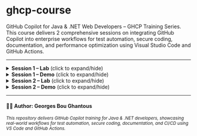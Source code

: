 # ghcp-course
GitHub Copilot for Java & .NET Web Developers – GHCP Training Series. This course delivers 2 comprehensive sessions on integrating GitHub Copilot into enterprise workflows for test automation, secure coding, documentation, and performance optimization using Visual Studio Code and GitHub Actions.

---

<details>
<summary><strong>Session 1 – Lab</strong> (click to expand/hide)</summary>

### 🧪 Hands-On Lab: Build & Test a RESTful API in .NET with Copilot-Aided Unit Testing

#### 🏷️ Lab Title
Build, Test, and Serve a ProductService API with Static UI, GitHub Copilot, and Bogus Test Data

#### 🎯 Lab Objective
Create a .NET 6 Web API project that exposes endpoints for managing products. Use GitHub Copilot to generate unit tests with edge-case data using Bogus. Add a simple `index.html` UI and serve it alongside the API. Run and validate all components locally.

#### ✅ Lab Scenario
A developer is building a backend ProductService for an e-commerce platform. The app exposes REST endpoints for CRUD operations. The team wants to enforce automated testing from day one and leverage Copilot for increased productivity and quality.

### 🔧 Lab Steps Overview

| Setup Step | Description                            |
|------------|----------------------------------------|
| 1          | Scaffold project using `dotnet new webapi` |
| 2          | Add `Product` model and `ProductService` logic |
| 3          | Add API controller with 3 routes: get all, get by ID, add product |
| 4          | Create a static `index.html` file for local testing |
| 5          | Enable serving static files in `Program.cs` |

| Test Step | Description                              |
|-----------|------------------------------------------|
| 1         | Create `ProductService.Tests` with xUnit |
| 2         | Install and use `Bogus` for fake data    |
| 3         | Use Copilot to generate tests for all methods |
| 4         | Add prompts for edge cases (invalid price, empty name) |
| 5         | Run tests locally and verify via Swagger/UI |

| Expected Outcome | Description                                      |
|------------------|--------------------------------------------------|
| 1                | REST API exposes 3 working endpoints             |
| 2                | index.html allows live testing via fetch() calls |
| 3                | Unit tests exist and cover normal + edge cases   |
| 4                | Copilot correctly scaffolds tests based on comments |
| 5                | Developer understands when to override Copilot  |

</details>

<details>
<summary><strong>Session 1 – Demo</strong> (click to expand/hide)</summary>

### 🚀 Instructor Demo: PlayerApp – Spring Boot API with Copilot + GitHub Actions

#### 🏷️ Demo Title
Build, Test, and Deploy a Java Spring Boot API Using GitHub Copilot and Azure App Service

#### 🎯 Demo Objective
Use GitHub Copilot to build a Java-based Player API (Player ID, name, random score), generate unit tests with Java Faker, create CI/CD pipelines via Copilot prompts, and deploy to Azure App Service.

#### ✅ Demo Scenario
The instructor demonstrates how Copilot can serve as a real-time assistant to write Java code, generate test coverage, and scaffold deployment workflows.

### 🔧 Demo Steps Overview

| Phase        | Description                                                           |
|--------------|-----------------------------------------------------------------------|
| Project Init | Use Spring Initializr to scaffold a Maven-based Spring Boot project  |
| API Logic    | Create Player model, service, and controller using Copilot prompts   |
| Unit Tests   | Use Copilot to generate JUnit tests + Java Faker for test data       |
| CI Pipeline  | Copilot-generated GitHub Actions YAML for build/test with Maven      |
| CD Pipeline  | Copilot-generated GitHub Actions YAML for deploying to Azure         |
| Deployment   | Deploy to Azure App Service using GitHub Secrets + publish profile   |
| Validation   | Call endpoints via browser/Postman to validate full flow             |

| Expected Outcome | Description                                                    |
|------------------|------------------------------------------------------------------|
| 1                | Fully working Player API deployed to Azure                      |
| 2                | API returns mock data with scores between 0–10                 |
| 3                | Tests are Copilot-generated and pass locally + in GitHub CI     |
| 4                | CI/CD workflows are Copilot-assisted and reusable               |
| 5                | Demonstrates real-time Copilot productivity in Java development |

</details>

<details>
<summary><strong>Session 2 – Lab</strong> (click to expand/hide)</summary>

### 🧪 Hands-On Lab: Secure and Document a .NET API Using Copilot + GitHub Security Tools

#### 🏷️ Lab Title
Secure and Document a .NET 8 Web API (`UserApp`) with GitHub Copilot, CodeQL, and Docs Enforcement

#### 🎯 Lab Objective
Refactor a vulnerable .NET Web API using GitHub Copilot Chat, remove SQL injection and hardcoded secrets, add documentation, and use GitHub Actions and Advanced Security to enforce best practices.

#### ✅ Lab Scenario
A .NET developer inherits an insecure codebase. Using GitHub Copilot, they clean the logic, apply validation, inject secrets securely, and auto-generate XML + markdown docs. GitHub Actions and CodeQL enforce CI and doc checks.

### 🔧 Lab Steps Overview

| Step | Description                                           |
|------|-------------------------------------------------------|
| 1    | Scaffold .NET Web API using `dotnet new webapi`       |
| 2    | Add an insecure controller method                     |
| 3    | Refactor using Copilot prompts and config secrets     |
| 4    | Generate XML comments with `///` and Copilot Chat     |
| 5    | Generate markdown files with Copilot                  |
| 6    | Enable Secret Scanning + Push Protection              |
| 7    | Add CodeQL analysis via GitHub Actions                |
| 8    | Add markdownlint GitHub Action                        |
| 9    | Add CI GitHub Action (build + test)                   |
| 10   | Add Dependabot to manage NuGet package security       |

| Expected Outcome | Description                                                   |
|------------------|---------------------------------------------------------------|
| 1                | Insecure logic is cleaned and secured                         |
| 2                | XML comments are auto-generated                               |
| 3                | README.md, CONTRIBUTING.md, CHANGELOG.md created              |
| 4                | GitHub Actions enforce CI, docs, and secure coding practices  |
| 5                | Copilot Chat accelerates developer workflow                   |

</details>

<details>
<summary><strong>Session 2 – Demo</strong> (click to expand/hide)</summary>

### 🚀 Instructor Demo: Java Spring Boot UserApp – Secure API with Copilot + CodeQL

#### 🏷️ Demo Title
Fix SQL Injection + Add Documentation in Spring Boot with GitHub Copilot and GitHub Advanced Security

#### 🎯 Demo Objective
Refactor a vulnerable Java Spring Boot endpoint with Copilot, validate with CodeQL, add documentation using Javadoc and markdown files, and enforce via GitHub Actions.

#### ✅ Demo Scenario
A legacy Java controller contains SQL injection and hardcoded secrets. The instructor walks through identifying and remediating these with Copilot prompts, then integrates documentation and CI security workflows.

### 🔧 Demo Steps Overview

| Phase           | Description                                                      |
|------------------|------------------------------------------------------------------|
| Create Vulnerable| Endpoint with string concatenation and hardcoded token          |
| Refactor         | Use Copilot Chat to replace with PreparedStatement and @Value   |
| Validate         | Enable CodeQL and secret scanning                               |
| Document         | Generate Javadoc and markdown docs using Copilot prompts        |
| CI Enforcement   | Add GitHub Actions for code + doc checks                        |

| Expected Outcome | Description                                                    |
|------------------|-----------------------------------------------------------------|
| 1                | SQL injection is mitigated and secret moved to config          |
| 2                | CodeQL passes with no security alerts                          |
| 3                | Javadoc + markdown docs auto-generated                         |
| 4                | CI workflows enforce secure + documented codebase              |
| 5                | Instructor demonstrates secure DevOps pipeline with Copilot    |

</details>



---
#### 🧑‍🏫 Author: Georges Bou Ghantous
<sub><i>This repository delivers GitHub Copilot training for Java & .NET developers, showcasing real-world workflows for test automation, secure coding, documentation, and CI/CD using VS Code and GitHub Actions.</i></sub>
